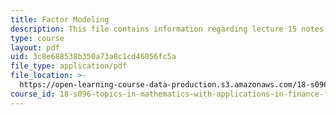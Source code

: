 ```yaml
---
title: Factor Modeling
description: This file contains information regarding lecture 15 notes.
type: course
layout: pdf
uid: 3c8e688538b350a73a8c1cd46056fc5a
file_type: application/pdf
file_location: >-
  https://open-learning-course-data-production.s3.amazonaws.com/18-s096-topics-in-mathematics-with-applications-in-finance-fall-2013/3c8e688538b350a73a8c1cd46056fc5a_MIT18_S096F13_lecnote15.pdf
course_id: 18-s096-topics-in-mathematics-with-applications-in-finance-fall-2013
---
```

